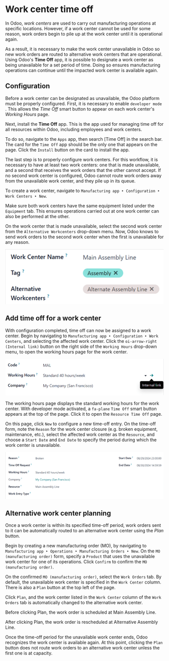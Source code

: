 # Work center time off

In Odoo, *work centers* are used to carry out manufacturing operations
at specific locations. However, if a work center cannot be used for some
reason, work orders begin to pile up at the work center until it is
operational again.

As a result, it is necessary to make the work center unavailable in Odoo
so new work orders are routed to alternative work centers that are
operational. Using Odoo\'s **Time Off** app, it is possible to designate
a work center as being unavailable for a set period of time. Doing so
ensures manufacturing operations can continue until the impacted work
center is available again.

## Configuration

Before a work center can be designated as unavailable, the Odoo platform
must be properly configured. First, it is necessary to enable
`developer mode `. This
allows the *Time Off* smart button to appear on each work center\'s
*Working Hours* page.

Next, install the **Time Off** app. This is the app used for managing
time off for all resources within Odoo, including employees and work
centers.

To do so, navigate to the `Apps`
app, then search [Time Off] in the search bar. The card for
the `Time Off` app should be the only
one that appears on the page. Click the `Install` button on the card to install the app.

The last step is to properly configure work centers. For this workflow,
it is necessary to have at least two work centers: one that is made
unavailable, and a second that receives the work orders that the other
cannot accept. If no second work center is configured, Odoo cannot route
work orders away from the unavailable work center, and they pile up in
its queue.

To create a work center, navigate to
`Manufacturing app ‣ Configuration ‣ Work
Centers ‣ New`.


Make sure both work centers have the same equipment listed under the
`Equipment` tab. This ensures
operations carried out at one work center can also be performed at the
other.

On the work center that is made unavailable, select the second work
center from the `Alternative Workcenters` drop-down menu. Now, Odoo knows to send work orders to
the second work center when the first is unavailable for any reason.

![A work center form configured with an alternative work center.](work_center_time_off/alternative-work-center-selection.png)

## Add time off for a work center

With configuration completed, time off can now be assigned to a work
center. Begin by navigating to
`Manufacturing app ‣ Configuration ‣ Work Centers`, and selecting the affected work center. Click the
`oi-arrow-right`
`(Internal link)` button on the right
side of the `Working Hours` drop-down
menu, to open the working hours page for the work center.

![The Working Hours \"External link\" button on the work center form.](work_center_time_off/working-hours-button.png)

The working hours page displays the standard working hours for the work
center. With developer mode activated, a `fa-plane` `Time Off` smart button
appears at the top of the page. Click it to open the
`Resource Time Off` page.

On this page, click `New` to
configure a new time-off entry. On the time-off form, note the
`Reason` for the work center closure
(e.g. broken equipment, maintenance, etc.), select the affected work
center as the `Resource`, and choose
a `Start Date` and
`End Date` to specify the period
during which the work center is unavailable.

![The \"Resource Time Off\" form.](work_center_time_off/time-off-form.png)

## Alternative work center planning

Once a work center is within its specified time-off period, work orders
sent to it can be automatically routed to an alternative work center
using the *Plan* button.

Begin by creating a new manufacturing order (MO), by navigating to
`Manufacturing app
‣ Operations ‣ Manufacturing Orders ‣ New`. On the
`MO (manufacturing order)` form, specify
a `Product` that uses the unavailable
work center for one of its operations. Click `Confirm` to confirm the
`MO (manufacturing order)`.

On the confirmed `MO (manufacturing order)`, select the `Work Orders` tab. By default, the unavailable work center is
specified in the `Work Center`
column. There is also a `Plan` button
at the top left of the page.

Click `Plan`, and the work center
listed in the `Work Center` column of
the `Work Orders` tab is
automatically changed to the alternative work center.



Before clicking Plan, the work order is scheduled at Main Assembly Line.




After clicking Plan, the work order is rescheduled at Alternative Assembly
Line.


Once the time-off period for the unavailable work center ends, Odoo
recognizes the work center is available again. At this point, clicking
the `Plan` button does not route work
orders to an alternative work center unless the first one is at
capacity.
